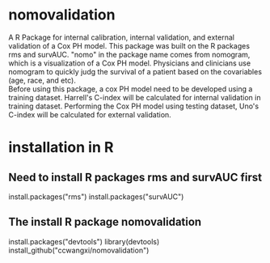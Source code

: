# nomovalidation
A R Package for internal calibration, internal validation, and external validation of a Cox PH model. This package was built on the R packages rms and survAUC. 
"nomo" in the package name comes from nomogram, which is a visualization of a Cox PH model. 
Physicians and clinicians use nomogram to quickly judg the survival of a patient based on the covariables (age, race, and etc).  
Before using this package, a cox PH model need to be developed using a training dataset. 
    Harrell's C-index will be calculated for internal validation in training dataset. 
    Performing the Cox PH model using testing dataset, Uno's C-index will be calculated for external validation.

# installation in R
## Need to install R packages rms and survAUC first
install.packages("rms")
install.packages("survAUC")
## The install R package nomovalidation
install.packages("devtools")
library(devtools)
install_github("ccwangxi/nomovalidation")

